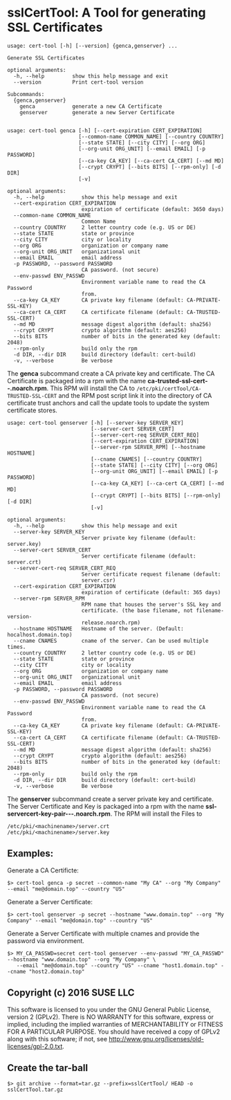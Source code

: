 sslCertTool: A Tool for generating SSL Certificates
===================================================
```
usage: cert-tool [-h] [--version] {genca,genserver} ...

Generate SSL Certificates

optional arguments:
  -h, --help         show this help message and exit
  --version          Print cert-tool version

Subcommands:
  {genca,genserver}
    genca            generate a new CA Certificate
    genserver        generate a new Server Certificate


usage: cert-tool genca [-h] [--cert-expiration CERT_EXPIRATION]
                       [--common-name COMMON_NAME] [--country COUNTRY]
                       [--state STATE] [--city CITY] [--org ORG]
                       [--org-unit ORG_UNIT] [--email EMAIL] [-p PASSWORD]
                       [--ca-key CA_KEY] [--ca-cert CA_CERT] [--md MD]
                       [--crypt CRYPT] [--bits BITS] [--rpm-only] [-d DIR]
                       [-v]

optional arguments:
  -h, --help            show this help message and exit
  --cert-expiration CERT_EXPIRATION
                        expiration of certificate (default: 3650 days)
  --common-name COMMON_NAME
                        Common Name
  --country COUNTRY     2 letter country code (e.g. US or DE)
  --state STATE         state or province
  --city CITY           city or locality
  --org ORG             organization or company name
  --org-unit ORG_UNIT   organizational unit
  --email EMAIL         email address
  -p PASSWORD, --password PASSWORD
                        CA password. (not secure)
  --env-passwd ENV_PASSWD
                        Environment variable name to read the CA Password
                        from.
  --ca-key CA_KEY       CA private key filename (default: CA-PRIVATE-SSL-KEY)
  --ca-cert CA_CERT     CA certificate filename (default: CA-TRUSTED-SSL-CERT)
  --md MD               message digest algorithm (default: sha256)
  --crypt CRYPT         crypto algorithm (default: aes256)
  --bits BITS           number of bits in the generated key (default: 2048)
  --rpm-only            build only the rpm
  -d DIR, --dir DIR     build directory (default: cert-build)
  -v, --verbose         Be verbose
```

The **genca** subcommand create a CA private key and certificate. The
CA Certificate is packaged into a rpm with the name **ca-trusted-ssl-cert-<version>-<release>.noarch.rpm**.
This RPM will install the CA to ```/etc/pki/certTool/CA-TRUSTED-SSL-CERT``` and
the RPM post script link it into the directory of CA certificate trust anchors and call the
update tools to update the system certificate stores.

```
usage: cert-tool genserver [-h] [--server-key SERVER_KEY]
                           [--server-cert SERVER_CERT]
                           [--server-cert-req SERVER_CERT_REQ]
                           [--cert-expiration CERT_EXPIRATION]
                           [--server-rpm SERVER_RPM] [--hostname HOSTNAME]
                           [--cname CNAMES] [--country COUNTRY]
                           [--state STATE] [--city CITY] [--org ORG]
                           [--org-unit ORG_UNIT] [--email EMAIL] [-p PASSWORD]
                           [--ca-key CA_KEY] [--ca-cert CA_CERT] [--md MD]
                           [--crypt CRYPT] [--bits BITS] [--rpm-only] [-d DIR]
                           [-v]

optional arguments:
  -h, --help            show this help message and exit
  --server-key SERVER_KEY
                        Server private key filename (default: server.key)
  --server-cert SERVER_CERT
                        Server certificate filename (default: server.crt)
  --server-cert-req SERVER_CERT_REQ
                        Server certificate request filename (default:
                        server.csr)
  --cert-expiration CERT_EXPIRATION
                        expiration of certificate (default: 365 days)
  --server-rpm SERVER_RPM
                        RPM name that houses the server's SSL key and
                        certificate. (the base filename, not filename-version-
                        release.noarch.rpm)
  --hostname HOSTNAME   Hostname of the server. (Default: hocalhost.domain.top)
  --cname CNAMES        cname of the server. Can be used multiple times.
  --country COUNTRY     2 letter country code (e.g. US or DE)
  --state STATE         state or province
  --city CITY           city or locality
  --org ORG             organization or company name
  --org-unit ORG_UNIT   organizational unit
  --email EMAIL         email address
  -p PASSWORD, --password PASSWORD
                        CA password. (not secure)
  --env-passwd ENV_PASSWD
                        Environment variable name to read the CA Password
                        from.
  --ca-key CA_KEY       CA private key filename (default: CA-PRIVATE-SSL-KEY)
  --ca-cert CA_CERT     CA certificate filename (default: CA-TRUSTED-SSL-CERT)
  --md MD               message digest algorithm (default: sha256)
  --crypt CRYPT         crypto algorithm (default: aes256)
  --bits BITS           number of bits in the generated key (default: 2048)
  --rpm-only            build only the rpm
  -d DIR, --dir DIR     build directory (default: cert-build)
  -v, --verbose         Be verbose
```

The **genserver** subcommand create a server private key and certificate.
The Server Certificate and Key is packaged into a rpm with the name
**ssl-servercert-key-pair-<machinename>-<version>-<release>.noarch.rpm**.
The RPM will install the Files to
```
/etc/pki/<machinename>/server.crt
/etc/pki/<machinename>/server.key
```

Examples:
---------

Generate a CA Certificte:
```
$> cert-tool genca -p secret --common-name "My CA" --org "My Company" --email "me@domain.top" --country "US"
```

Generate a Server Certificate:
```
$> cert-tool genserver -p secret --hostname "www.domain.top" --org "My Company" --email "me@domain.top" --country "US"
```

Generate a Server Certificate with multiple cnames and provide the password via environment.

```
$> MY_CA_PASSWD=secret cert-tool genserver --env-passwd "MY_CA_PASSWD" --hostname "www.domain.top" --org "My Company" \
   --email "me@domain.top" --country "US" --cname "host1.domain.top" --cname "host2.domain.top"
```

Copyright (c) 2016 SUSE LLC
---------------------------

This software is licensed to you under the GNU General Public License,
version 2 (GPLv2). There is NO WARRANTY for this software, express or
implied, including the implied warranties of MERCHANTABILITY or FITNESS
FOR A PARTICULAR PURPOSE. You should have received a copy of GPLv2
along with this software; if not, see
http://www.gnu.org/licenses/old-licenses/gpl-2.0.txt.


Create the tar-ball
-------------------

```
$> git archive --format=tar.gz --prefix=sslCertTool/ HEAD -o sslCertTool.tar.gz
```

